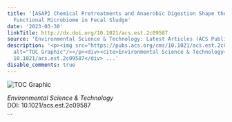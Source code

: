 ```yaml
---
title: '[ASAP] Chemical Pretreatments and Anaerobic Digestion Shape the Virome and
  Functional Microbiome in Fecal Sludge'
date: '2023-03-30'
linkTitle: http://dx.doi.org/10.1021/acs.est.2c09587
source: 'Environmental Science & Technology: Latest Articles (ACS Publications)'
description: '<p><img src="https://pubs.acs.org/cms/10.1021/acs.est.2c09587/asset/images/medium/es2c09587_0001.gif"
  alt="TOC Graphic"/></p><div><cite>Environmental Science & Technology</cite></div><div>DOI:
  10.1021/acs.est.2c09587</div> ...'
disable_comments: true
---
```

<p><img src="https://pubs.acs.org/cms/10.1021/acs.est.2c09587/asset/images/medium/es2c09587_0001.gif" alt="TOC Graphic"/></p><div><cite>Environmental Science & Technology</cite></div><div>DOI: 10.1021/acs.est.2c09587</div> ...